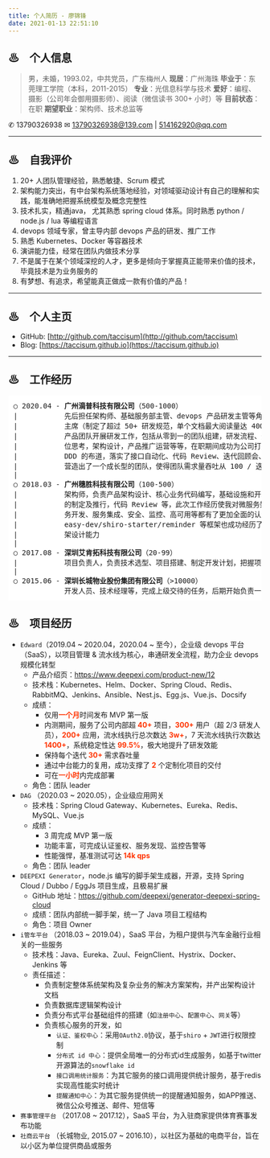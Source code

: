 ```yaml
---
title: 个人简历 - 廖锦锋
date: 2021-01-13 22:51:10
---
```

<style>
.hightlight {
    color: #FF3300;
    font-weight: bold;
}
.bold {
    font-weight: bold;
}
</style>

## ♨　个人信息

> 男，未婚，1993.02，中共党员，广东梅州人
> **现居**：广州海珠
> **毕业于**：东莞理工学院（本科，2011-2015）
> **专业**：光信息科学与技术
> **爱好**：编程、摄影（公司年会御用摄影师）、阅读（微信读书 300+ 小时）等
> **目前状态**：在职
> **期望职业**：架构师、技术总监等

 ✆ 13790326938
 ✉ 13790326938@139.com | 514162920@qq.com

---

## ♨　自我评价

1. 20+ 人团队管理经验，熟悉敏捷、Scrum 模式
2. 架构能力突出，有中台架构系统落地经验，对领域驱动设计有自己的理解和实践，能准确地把握系统模型及概念完整性
3. 技术扎实，精通java， 尤其熟悉 spring cloud 体系。同时熟悉 python / node.js / lua 等编程语言
4. devops 领域专家，曾主导内部 devops 产品的研发、推广工作
5. 熟悉 Kubernetes、Docker 等容器技术
6. 演讲能力佳，经常在团队内做技术分享
7. 不是属于在某个领域深挖的人才，更多是倾向于掌握真正能带来价值的技术，毕竟技术是为业务服务的
8. 有梦想、有追求，希望能真正做成一款有价值的产品！

---

## ♨　个人主页

- GitHub: [http://github.com/taccisum](http://github.com/taccisum)
- Blog: [https://taccisum.github.io](https://taccisum.github.io)

---

## ♨　工作经历

<pre style='padding: 10px; background: white;'>
○ 2020.04 - <span class='bold'>广州滴普科技有限公司</span>（500-1000）
|           先后担任架构师、基础服务部主管、devops 产品研发主管等角色，期间还兼任研发效能委员会
|           主席（制定了超过 50+ 研发规范，单个文档最大阅读量达 400+），主要负责带领 devops 
|           产品团队开展研发工作，包括从零到一的团队组建，研发流程、规范制定及落实，产品方向、定
|           位思考，架构设计，产品推广运营等等，在职期间成功为公司打造了一个敏捷团队，并完成了
|           DDD 的布道，落实了接口自动化、代码 Review、迭代回顾会、技术分享会等关键制度或规范，
|           营造出了一个成长型的团队，使得团队需求量吞吐从 100 / 迭代 增长到 300 / 迭代
|
○ 2018.03 - <span class='bold'>广州穗胜科技有限公司</span>（100-500）
|           架构师，负责产品架构设计、核心业务代码编写，基础设施和开发框架的搭建及维护，技术规范
|           的制定及推行，代码 Review 等，此次工作经历使我对微服务架构的各个方面如服务划分、服
|           务开发、服务集成、安全、监控、高可用等都有了更加全面的认识。其次由我负责开发的基础框架
|           easy-dev/shiro-starter/reminder 等框架也成功经历了生产环境的考验，锻炼了我的框
|           架设计能力
|
○ 2017.08 - <span class='bold'>深圳艾肯拓科技有限公司</span>（20-99）
|           项目负责人，负责技术选型、项目搭建、制定开发计划，把握项目进度等
|
○ 2015.06 - <span class='bold'>深圳长城物业股份集团有限公司</span>（>10000）
            开发人员、技术经理等，完成上级交待的任务，后期开始负责一些比较有挑战的技术方案的制定工作
</pre>

## ♨　项目经历

- `Edward`（2019.04 ~ 2020.04，2020.04 ~ 至今），企业级 devops 平台（SaaS），以项目管理 & 流水线为核心，串通研发全流程，助力企业 devops 规模化转型
  - 产品介绍页：https://www.deepexi.com/product-new/12
  - 技术栈：Kubernetes、Helm、Docker、Spring Cloud、Redis、RabbitMQ、Jenkins、Ansible、Nest.js、Egg.js、Vue.js、Docsify
  - 成绩：
    - 仅用<span class='hightlight'>一个月</span>时间发布 MVP 第一版
    - 内测期间，服务了公司内部超 <span class='hightlight'>40+</span> 项目，<span class='hightlight'>300+</span> 用户（超 2/3 研发人员），<span class='hightlight'>200+</span> 应用，流水线执行总次数达 <span class='hightlight'>3w+</span>，7 天流水线执行次数达 <span class='hightlight'>1400+</span>，系统稳定性达 <span class='hightlight'>99.5%</span>，极大地提升了研发效能
    - 保持每个迭代 <span class='hightlight'>30+</span> 需求吞吐量
    - 通过中台能力的复用，成功支撑了 <span class='hightlight'>2</span> 个定制化项目的交付
    - 可在<span class='hightlight'>一小时</span>内完成部署
  - 角色：团队 leader
- `DAG` （2020.03 ~ 2020.05），企业级应用网关
  - 技术栈：Spring Cloud Gateway、Kubernetes、Eureka、Redis、MySQL、Vue.js
  - 成绩：
    - 3 周完成 MVP 第一版
    - 功能丰富，可完成认证鉴权、服务发现、监控告警等
    - 性能强悍，基准测试可达 <span class='hightlight'>14k qps</span>
  - 角色：团队 leader
- `DEEPEXI Generator`，node.js 编写的脚手架生成器，开源，支持 Spring Cloud / Dubbo / EggJs 项目生成，且极易扩展
  - GitHub 地址：https://github.com/deepexi/generator-deepexi-spring-cloud
  - 成绩：团队内部统一脚手架，统一了 Java 项目工程结构
  - 角色：项目 Owner
- `i管车平台` （2018.03 ~ 2019.04），SaaS 平台，为租户提供与汽车金融行业相关的一些服务
  - 技术栈：Java、Eureka、Zuul、FeignClient、Hystrix、Docker、Jenkins 等
  - 责任描述：
    - 负责制定整体系统架构及复杂业务的解决方案架构，并产出架构设计文档
    - 负责数据库逻辑架构设计
    - 负责分布式平台基础组件的搭建（如`注册中心`、`配置中心`、`网关`等）
    - 负责核心服务的开发，如
      - `认证、鉴权中心`：采用`OAuth2.0`协议，基于`shiro` + `JWT`进行权限控制
      - `分布式 id 中心`：提供全局唯一的分布式id生成服务，如基于twitter开源算法的`snowflake id`
      - `接口调用统计服务`：为其它服务的接口调用提供统计服务，基于redis实现高性能实时统计
      - `提醒通知中心`：为其它服务提供统一的提醒通知服务，如APP推送、微信公众号推送、邮件、短信等
- `赛事管理平台` （2017.08 ~ 2017.12），SaaS 平台，为入驻商家提供体育赛事发布功能
- `社商云平台` （长城物业, 2015.07 ~ 2016.10），以社区为基础的电商平台，旨在以小区为单位提供商品或服务
